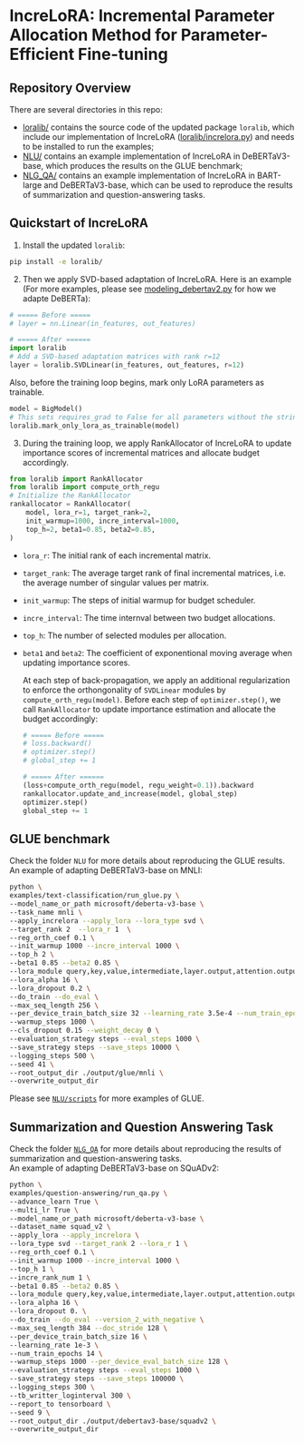 # IncreLoRA: Incremental Parameter Allocation Method for Parameter-Efficient Fine-tuning

## Repository Overview

There are several directories in this repo:

* [loralib/](loralib) contains the source code of the updated package `loralib`, which include our implementation of IncreLoRA ([loralib/increlora.py](loralib/loralib/increlora.py)) and needs to be installed to run the examples;
* [NLU/](NLU) contains an example implementation of IncreLoRA in DeBERTaV3-base, which produces the results on the GLUE benchmark;
* [NLG_QA/](NLG_QA) contains an example implementation of IncreLoRA in BART-large and DeBERTaV3-base, which can be used to reproduce the results of summarization and question-answering tasks. 


## Quickstart of IncreLoRA

1. Install the updated `loralib`:

  ```bash 
  pip install -e loralib/ 
  ```


2. Then we apply SVD-based adaptation of IncreLoRA. Here is an example (For more examples, please see [modeling_debertav2.py](NLU/src/transformers/models/deberta_v2/modeling_deberta_v2.py) for how we adapte DeBERTa): 

  ```python
  # ===== Before =====
  # layer = nn.Linear(in_features, out_features)
  
  # ===== After ======
  import loralib 
  # Add a SVD-based adaptation matrices with rank r=12
  layer = loralib.SVDLinear(in_features, out_features, r=12)
  ```

   Also, before the training loop begins, mark only LoRA parameters as trainable.
  ```python
  model = BigModel()
  # This sets requires_grad to False for all parameters without the string "lora_" in their names
  loralib.mark_only_lora_as_trainable(model)
  ```

3. During the training loop, we apply RankAllocator of IncreLoRA to update importance scores of incremental matrices and allocate budget accordingly. 
  ```python
  from loralib import RankAllocator
  from loralib import compute_orth_regu 
  # Initialize the RankAllocator 
  rankallocator = RankAllocator(
      model, lora_r=1, target_rank=2,
      init_warmup=1000, incre_interval=1000, 
      top_h=2, beta1=0.85, beta2=0.85, 
  )
  ```
+ `lora_r`: The initial rank of each incremental matrix. 
+ `target_rank`: The average target rank of final incremental matrices, i.e. the average number of singular values per matrix. 
+ `init_warmup`: The steps of initial warmup for budget scheduler.
+ `incre_interval`: The time internval between two budget allocations.
+ `top_h`: The number of selected modules per allocation.
+ `beta1` and `beta2`: The coefficient of exponentional moving average when updating importance scores. 

  At each step of back-propagation, we apply an additional regularization to enforce the orthongonality of `SVDLinear` modules by `compute_orth_regu(model)`. Before each step of `optimizer.step()`, we call `RankAllocator` to update importance estimation and allocate the budget accordingly: 
  ```python
  # ===== Before =====
  # loss.backward() 
  # optimizer.step() 
  # global_step += 1 
  
  # ===== After ======
  (loss+compute_orth_regu(model, regu_weight=0.1)).backward
  rankallocator.update_and_increase(model, global_step)
  optimizer.step()
  global_step += 1
  ```


## GLUE benchmark

Check the folder `NLU` for more details about reproducing the GLUE results. 
An example of adapting DeBERTaV3-base on MNLI: 

```bash
python \
examples/text-classification/run_glue.py \
--model_name_or_path microsoft/deberta-v3-base \
--task_name mnli \
--apply_increlora --apply_lora --lora_type svd \
--target_rank 2  --lora_r 1  \
--reg_orth_coef 0.1 \
--init_warmup 1000 --incre_interval 1000 \
--top_h 2 \
--beta1 0.85 --beta2 0.85 \
--lora_module query,key,value,intermediate,layer.output,attention.output \
--lora_alpha 16 \
--lora_dropout 0.2 \
--do_train --do_eval \
--max_seq_length 256 \
--per_device_train_batch_size 32 --learning_rate 3.5e-4 --num_train_epochs 9 \
--warmup_steps 1000 \
--cls_dropout 0.15 --weight_decay 0 \
--evaluation_strategy steps --eval_steps 1000 \
--save_strategy steps --save_steps 10000 \
--logging_steps 500 \
--seed 41 \
--root_output_dir ./output/glue/mnli \
--overwrite_output_dir
```

Please see [`NLU/scripts`](NLU/scripts/) for more examples of GLUE. 


## Summarization and Question Answering Task

Check the folder [`NLG_QA`](NLG_QA/) for more details about reproducing the results of summarization and question-answering tasks.  
An example of adapting DeBERTaV3-base on SQuADv2: 

```bash
python \
examples/question-answering/run_qa.py \
--advance_learn True \
--multi_lr True \
--model_name_or_path microsoft/deberta-v3-base \
--dataset_name squad_v2 \
--apply_lora --apply_increlora \
--lora_type svd --target_rank 2 --lora_r 1 \
--reg_orth_coef 0.1 \
--init_warmup 1000 --incre_interval 1000 \
--top_h 1 \
--incre_rank_num 1 \
--beta1 0.85 --beta2 0.85 \
--lora_module query,key,value,intermediate,layer.output,attention.output \
--lora_alpha 16 \
--lora_dropout 0. \
--do_train --do_eval --version_2_with_negative \
--max_seq_length 384 --doc_stride 128 \
--per_device_train_batch_size 16 \
--learning_rate 1e-3 \
--num_train_epochs 14 \
--warmup_steps 1000 --per_device_eval_batch_size 128 \
--evaluation_strategy steps --eval_steps 1000 \
--save_strategy steps --save_steps 100000 \
--logging_steps 300 \
--tb_writter_loginterval 300 \
--report_to tensorboard \
--seed 9 \
--root_output_dir ./output/debertav3-base/squadv2 \
--overwrite_output_dir 
```

